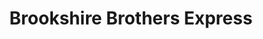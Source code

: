 ---
title: "Brookshire Brothers Express"
url: /apple-springs/brookshire-brothers-express/
shop: convenience
---